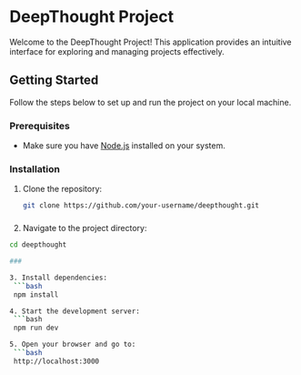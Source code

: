 # DeepThought Project

Welcome to the DeepThought Project! This application provides an intuitive interface for exploring and managing projects effectively.

## Getting Started

Follow the steps below to set up and run the project on your local machine.

### Prerequisites

- Make sure you have [Node.js](https://nodejs.org/) installed on your system.

### Installation  

1. Clone the repository:
   ```bash
   git clone https://github.com/your-username/deepthought.git
###

2. Navigate to the project directory:
  ```bash
  cd deepthought

###

3. Install dependencies:
   ```bash
   npm install

4. Start the development server:
   ```bash
   npm run dev

5. Open your browser and go to:
   ```bash
   http://localhost:3000

